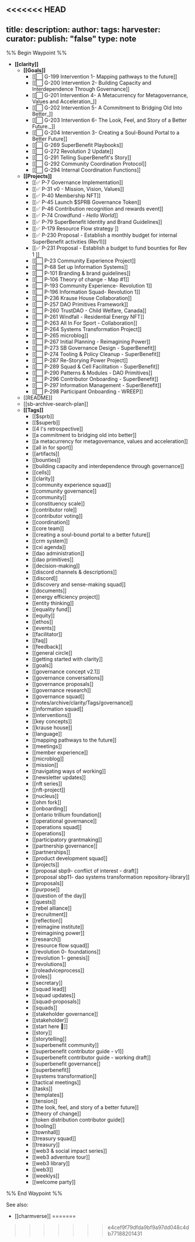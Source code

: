<<<<<<< HEAD
---
title: 
description: 
author: 
tags: 
harvester: 
curator: 
publish: "false"
type: note
---
%% Begin Waypoint %%
- **[[clarity]]**
  - **[[Goals]]**
    - [[⬜️ G-199 Intervention 1- Mapping pathways to the future]]
    - [[⬜️ G-200 Intervention 2- Building Capacity and Interdependence Through Governance]]
    - [[⬜️ G-201 Intervention 4- A Metacurrency for Metagovernance, Values and Acceleration_]]
    - [[⬜️ G-202 Intervention 5- A Commitment to Bridging Old Into Better_]]
    - [[⬜️ G-203 Intervention 6- The Look, Feel, and Story of a Better Future._]]
    - [[⬜️ G-204 Intervention 3- Creating a Soul-Bound Portal to a Better Future]]
    - [[⬜️ G-269 SuperBenefit Playbooks]]
    - [[⬜️ G-272 Revolution 2 Update]]
    - [[⬜️ G-291 Telling SuperBenefit's Story]]
    - [[⬜️ G-292 Community Coordination Protocol]]
    - [[⬜️ G-294 Internal Coordination Functions]]
  - **[[Projects]]**
    - [[✅ P-7 Governance Implementation]]
    - [[✅ P-31 v0 - Mission, Vision, Values]]
    - [[✅ P-40 Membership NFT]]
    - [[✅ P-45 Launch $SPRB Governance Token]]
    - [[✅ P-46 Contribution recognition and rewards event]]
    - [[✅ P-74 Crowdfund - _Hello World_]]
    - [[✅ P-79 SuperBenefit Identity and Brand Guidelines]]
    - [[✅ P-179 Resource Flow strategy ]]
    - [[✅ P-230 Proposal - Establish a monthly budget for internal SuperBenefit activities (Rev1)]]
    - [[✅ P-231 Proposal  - Establish a budget to fund bounties for Rev 1 ]]
    - [[⬜️ P-23 Community Experience Project]]
    - [[⬜️ P-68 Set up Information Systems]]
    - [[⬜️ P-101 Branding & brand guidelines]]
    - [[⬜️ P-106 Theory of change - Map #1]]
    - [[⬜️ P-193 Community Experience- Revolution 1]]
    - [[⬜️ P-196 Information Squad- Revolution 1]]
    - [[⬜️ P-236 Krause House Collaboration]]
    - [[⬜️ P-257 DAO Primitives Framework]]
    - [[⬜️ P-260 TrustDAO - Child Welfare, Canada]]
    - [[⬜️ P-261 Windfall - Residential Energy NFT]]
    - [[⬜️ P-263 All In For Sport - Collaboration]]
    - [[⬜️ P-264 Systems Transformation Project]]
    - [[⬜️ P-265 microblog]]
    - [[⬜️ P-267 Initial Planning - Reimagining Power]]
    - [[⬜️ P-273 SB Governance Design - SuperBenefit]]
    - [[⬜️ P-274 Tooling & Policy Cleanup - SuperBenefit]]
    - [[⬜️ P-287 Re-Storying Power Project]]
    - [[⬜️ P-289 Squad & Cell Facilitation - SuperBenefit]]
    - [[⬜️ P-290 Patterns & Modules - DAO Primitives]]
    - [[⬜️ P-296 Contributor Onboarding - SuperBenefit]]
    - [[⬜️ P-297 Information Management - SuperBenefit]]
    - [[⬜️ P-298 Participant Onboarding - WREEP]]
  - [[README]]
  - [[sb-archive-search-plan]]
  - **[[Tags]]**
    - [[$sprb]]
    - [[$superb]]
    - [[4 l's retrospective]]
    - [[a commitment to bridging old into better]]
    - [[a metacurrency for metagovernance, values and acceleration]]
    - [[all in for sport]]
    - [[artifacts]]
    - [[bounties]]
    - [[building capacity and interdependence through governance]]
    - [[cells]]
    - [[clarity]]
    - [[community experience squad]]
    - [[community governance]]
    - [[community]]
    - [[constituency scale]]
    - [[contributor role]]
    - [[contributor voting]]
    - [[coordination]]
    - [[core team]]
    - [[creating a soul-bound portal to a better future]]
    - [[crm system]]
    - [[cxi agenda]]
    - [[dao administration]]
    - [[dao primitives]]
    - [[decision-making]]
    - [[discord channels & descriptions]]
    - [[discord]]
    - [[discovery and sense-making squad]]
    - [[documents]]
    - [[energy efficiency project]]
    - [[entity thinking]]
    - [[equality fund]]
    - [[equity]]
    - [[ethos]]
    - [[events]]
    - [[facilitator]]
    - [[faq]]
    - [[feedback]]
    - [[general circle]]
    - [[getting started with clarity]]
    - [[goals]]
    - [[governance concept v2.1]]
    - [[governance conversations]]
    - [[governance proposals]]
    - [[governance research]]
    - [[governance squad]]
    - [[notes/archive/clarity/Tags/governance]]
    - [[information squad]]
    - [[interventions]]
    - [[key concepts]]
    - [[krause house]]
    - [[language]]
    - [[mapping pathways to the future]]
    - [[meetings]]
    - [[member experience]]
    - [[microblog]]
    - [[mission]]
    - [[navigating ways of working]]
    - [[newsletter updates]]
    - [[nft series]]
    - [[nft-project]]
    - [[nucleus]]
    - [[ohm fork]]
    - [[onboarding]]
    - [[ontario trillium foundation]]
    - [[operational governance]]
    - [[operations squad]]
    - [[operations]]
    - [[participatory grantmaking]]
    - [[partnership governance]]
    - [[partnerships]]
    - [[product development squad]]
    - [[projects]]
    - [[proposal sbp9- conflict of interest  - draft]]
    - [[proposal sbp11- dao systems transformation repository-library]]
    - [[proposals]]
    - [[purpose]]
    - [[question of the day]]
    - [[quests]]
    - [[rebel alliance]]
    - [[recruitment]]
    - [[reflection]]
    - [[reimagine institute]]
    - [[reimagining power]]
    - [[research]]
    - [[resource flow squad]]
    - [[revolution 0- foundations]]
    - [[revolution 1- genesis]]
    - [[revolutions]]
    - [[roleadviceprocess]]
    - [[roles]]
    - [[secretary]]
    - [[squad lead]]
    - [[squad updates]]
    - [[squad-proposals]]
    - [[squads]]
    - [[stakeholder governance]]
    - [[stakeholder]]
    - [[start here 👋]]
    - [[story]]
    - [[storytelling]]
    - [[superbenefit community]]
    - [[superbenefit contributor guide - v1]]
    - [[superbenefit contributor guide - working draft]]
    - [[superbenefit governance]]
    - [[superbenefit]]
    - [[systems transformation]]
    - [[tactical meetings]]
    - [[tasks]]
    - [[templates]]
    - [[tension]]
    - [[the look, feel, and story of a better future]]
    - [[theory of change]]
    - [[token distribution contributor guide]]
    - [[tooling]]
    - [[townhall]]
    - [[treasury squad]]
    - [[treasury]]
    - [[web3 & social impact series]]
    - [[web3 adventure tour]]
    - [[web3 library]]
    - [[web3]]
    - [[weeklys]]
    - [[welcome party]]

%% End Waypoint %%

See also:
- [[charmverse]]
=======
>>>>>>> e4cef9f79dfda9bf9a97dd048c4db77188201431
